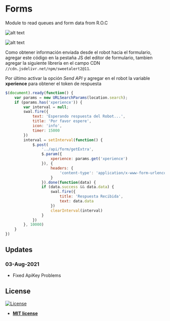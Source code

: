 # Forms
Module to read queues and form data from R.O.C

![alt text](https://raw.githubusercontent.com/rocketbot-cl/Forms/master/example/forms.png)

![alt text](https://raw.githubusercontent.com/rocketbot-cl/Forms/master/example/queues.png)

Como obtener información enviada desde el robot hacia el formulario, agregar este código en la pestaña JS del editor de formulario, tambien agregar la siguiente librería en el campo CDN  ```//cdn.jsdelivr.net/npm/sweetalert2@11```.

Por último activar la opción _Send API_ y agregar en el robot la variable __xperience__ para obtener el token de respuesta 

```js
$(document).ready(function() {
    var params = new URLSearchParams(location.search);
    if (params.has('xperience')) {
        var interval = null;
        swal.fire({
            text: 'Esperando respuesta del Robot...',
            title: 'Por favor espere',
            icon: 'info',
            timer: 15000
        })
        interval = setInterval(function() {
            $.post(
                '../api/form/getExtra',
                $.param({
                    xperience: params.get('xperience')
                }), {
                    headers: {
                        'content-type': 'application/x-www-form-urlencoded'
                    }
                }).done(function(data) {
                if (data.success && data.data) {
                    swal.fire({
                        title: 'Respuesta Recibida',
                        text: data.data
                    })
                    clearInterval(interval)
                }
            })
        }, 10000)
    }
})
```


## Updates
### 03-Aug-2021
- Fixed ApiKey Problems

<h2>License</h2>

<p><a href="http://badges.mit-license.org" rel="nofollow"><img src="https://camo.githubusercontent.com/107590fac8cbd65071396bb4d04040f76cde5bde/687474703a2f2f696d672e736869656c64732e696f2f3a6c6963656e73652d6d69742d626c75652e7376673f7374796c653d666c61742d737175617265" alt="License" data-canonical-src="http://img.shields.io/:license-mit-blue.svg?style=flat-square" style="max-width:100%;"></a></p>

<ul>
  <li><strong><a href="http://opensource.org/licenses/mit-license.php" rel="nofollow">MIT license</a></strong></li>
</ul>



